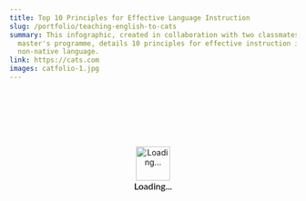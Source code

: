 ```yaml
---
title: Top 10 Principles for Effective Language Instruction
slug: /portfolio/teaching-english-to-cats
summary: This infographic, created in collaboration with two classmates in the
  master's programme, details 10 principles for effective instruction in a
  non-native language.
link: https://cats.com
images: catfolio-1.jpg
---
```

<div class="piktowrapper-embed" style="height: 300px; position: relative;" data-uid="48296312-my-visual"><div class="pikto-canvas-wrap"><div class="pikto-canvas"><div class="embed-loading-overlay" style="width: 100%; height: 100%; position: absolute; text-align: center;"><img width="60px" alt="Loading..." style="margin-top: 100px" src="https://create.piktochart.com/loading.gif"/><p style="margin: 0; padding: 0; font-family: Lato, Helvetica, Arial, sans-serif; font-weight: 600; font-size: 16px">Loading...</p></div></div></div></div><script>(function(d){var js, id="pikto-embed-js", ref=d.getElementsByTagName("script")[0];if (d.getElementById(id)) { return;}js=d.createElement("script"); js.id=id; js.async=true;js.src="https://create.piktochart.com/assets/embedding/embed.js";ref.parentNode.insertBefore(js, ref);}(document));</script>